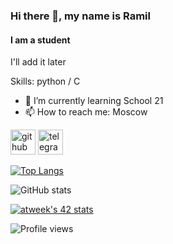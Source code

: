 ### Hi there 👋, my name is Ramil
#### I am a student
I'll add it later

Skills: python / С

- 🌱 I’m currently learning School 21 
- 📫 How to reach me: Moscow 


[<img src='https://cdn.jsdelivr.net/npm/simple-icons@3.0.1/icons/github.svg' alt='github' height='40'>](https://github.com/atweek)  [<img src='https://cdn.jsdelivr.net/npm/simple-icons@3.0.1/icons/telegram.svg' alt='telegram' height='40'>](https://t.me/RamilSul)  

[![Top Langs](https://github-readme-stats.vercel.app/api/top-langs/?username=atweek)](https://github.com/anuraghazra/github-readme-stats)

![GitHub stats](https://github-readme-stats.vercel.app/api?username=atweek&show_icons=true)

[![atweek's 42 stats](https://badge42.herokuapp.com/api/stats/atweek?darkmode=true)](https://github.com/JaeSeoKim/badge42)

![Profile views](https://gpvc.arturio.dev/atweek)  
